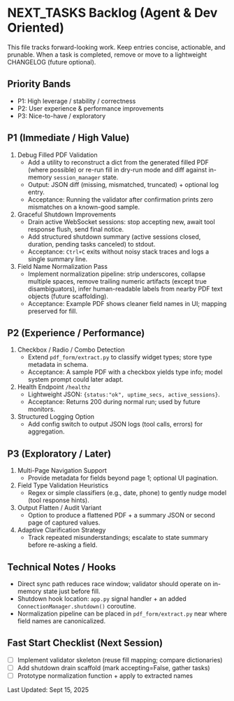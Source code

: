 # NEXT_TASKS Backlog (Agent & Dev Oriented)

This file tracks forward-looking work. Keep entries concise, actionable, and prunable. When a task is completed, remove or move to a lightweight CHANGELOG (future optional).

## Priority Bands

* P1: High leverage / stability / correctness
* P2: User experience & performance improvements
* P3: Nice-to-have / exploratory

## P1 (Immediate / High Value)

1. Debug Filled PDF Validation
   * Add a utility to reconstruct a dict from the generated filled PDF (where possible) or re-run fill in dry-run mode and diff against in-memory `session_manager` state.
   * Output: JSON diff (missing, mismatched, truncated) + optional log entry.
   * Acceptance: Running the validator after confirmation prints zero mismatches on a known-good sample.
2. Graceful Shutdown Improvements
   * Drain active WebSocket sessions: stop accepting new, await tool response flush, send final notice.
   * Add structured shutdown summary (active sessions closed, duration, pending tasks canceled) to stdout.
   * Acceptance: `Ctrl+C` exits without noisy stack traces and logs a single summary line.
3. Field Name Normalization Pass
   * Implement normalization pipeline: strip underscores, collapse multiple spaces, remove trailing numeric artifacts (except true disambiguators), infer human-readable labels from nearby PDF text objects (future scaffolding).
   * Acceptance: Example PDF shows cleaner field names in UI; mapping preserved for fill.

## P2 (Experience / Performance)

1. Checkbox / Radio / Combo Detection
   * Extend `pdf_form/extract.py` to classify widget types; store type metadata in schema.
   * Acceptance: A sample PDF with a checkbox yields type info; model system prompt could later adapt.
2. Health Endpoint `/healthz`
   * Lightweight JSON: `{status:"ok", uptime_secs, active_sessions}`.
   * Acceptance: Returns 200 during normal run; used by future monitors.
3. Structured Logging Option
   * Add config switch to output JSON logs (tool calls, errors) for aggregation.

## P3 (Exploratory / Later)

1. Multi-Page Navigation Support
   * Provide metadata for fields beyond page 1; optional UI pagination.
2. Field Type Validation Heuristics
   * Regex or simple classifiers (e.g., date, phone) to gently nudge model (tool response hints).
3. Output Flatten / Audit Variant
   * Option to produce a flattened PDF + a summary JSON or second page of captured values.
4. Adaptive Clarification Strategy
   * Track repeated misunderstandings; escalate to state summary before re-asking a field.

## Technical Notes / Hooks

* Direct sync path reduces race window; validator should operate on in-memory state just before fill.
* Shutdown hook location: `app.py` signal handler + an added `ConnectionManager.shutdown()` coroutine.
* Normalization pipeline can be placed in `pdf_form/extract.py` near where field names are canonicalized.

## Fast Start Checklist (Next Session)

* [ ] Implement validator skeleton (reuse fill mapping; compare dictionaries)
* [ ] Add shutdown drain scaffold (mark accepting=False, gather tasks)
* [ ] Prototype normalization function + apply to extracted names

Last Updated: Sept 15, 2025

